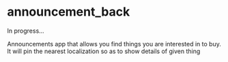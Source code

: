 # announcement_back

In progress...

Announcements app that allows you find things you are interested in to buy. It will pin the nearest localization so as to show details of given thing
